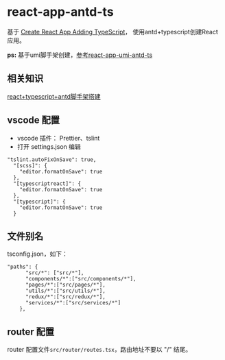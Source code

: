 # react-app-antd-ts
基于 [Create React App Adding TypeScript](https://facebook.github.io/create-react-app/docs/adding-typescript)， 使用antd+typescript创建React应用。

__ps:__ 基于umi脚手架创建，[参考react-app-umi-antd-ts](https://github.com/zqinmiao/react-app-antd-ts/tree/umi-antd-typesrcipt)

## 相关知识
[react+typescript+antd脚手架搭建](https://github.com/zqinmiao/blog/issues/7)

## vscode 配置
* vscode 插件： Prettier、tslint
* 打开 settings.json 编辑

```
"tslint.autoFixOnSave": true,
  "[scss]": {
    "editor.formatOnSave": true
  },
  "[typescriptreact]": {
    "editor.formatOnSave": true
  },
  "[typescript]": {
    "editor.formatOnSave": true
  }
```

## 文件别名
tsconfig.json，如下：

```
"paths": {
      "src/*": ["src/*"],
      "components/*":["src/components/*"],
      "pages/*":["src/pages/*"],
      "utils/*":["src/utils/*"],
      "redux/*":["src/redux/*"],
      "services/*":["src/services/*"]
    },
```

## router 配置

router 配置文件```src/router/routes.tsx```，路由地址不要以 "/" 结尾。

